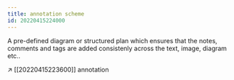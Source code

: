 ```yaml
---
title: annotation scheme
id: 20220415224000
---
```


A pre-defined diagram or structured plan which ensures that the notes, comments and tags are added consistenly across the text, image, diagram etc..

↗ [[20220415223600]] annotation
